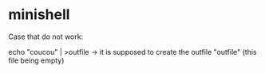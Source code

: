 # minishell

Case that do not work:

echo "coucou" | >outfile
  -> it is supposed to create the outfile "outfile" (this file being empty)
